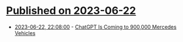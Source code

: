 # [Published on 2023-06-22](index.md)

* [2023-06-22, 22:08:00](https://soylentnews.org/article.pl?sid=23/06/22/019202&from=rss) - [ChatGPT Is Coming to 900,000 Mercedes Vehicles](https://soylentnews.org/article.pl?sid=23/06/22/019202&from=rss)
